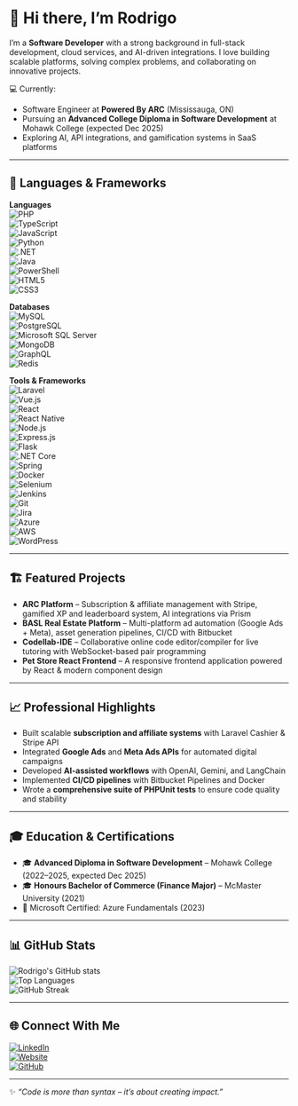 # 👋 Hi there, I’m Rodrigo  

I’m a **Software Developer** with a strong background in full-stack development, cloud services, and AI-driven integrations. I love building scalable platforms, solving complex problems, and collaborating on innovative projects.  

💻 Currently:  
- Software Engineer at **Powered By ARC** (Mississauga, ON)  
- Pursuing an **Advanced College Diploma in Software Development** at Mohawk College (expected Dec 2025)  
- Exploring AI, API integrations, and gamification systems in SaaS platforms  

---

## 🚀 Languages & Frameworks  

**Languages**  
![PHP](https://img.shields.io/badge/PHP-777BB4?style=for-the-badge&logo=php&logoColor=white)  
![TypeScript](https://img.shields.io/badge/TypeScript-007ACC?style=for-the-badge&logo=typescript&logoColor=white)  
![JavaScript](https://img.shields.io/badge/JavaScript-F7DF1E?style=for-the-badge&logo=javascript&logoColor=black)  
![Python](https://img.shields.io/badge/Python-3776AB?style=for-the-badge&logo=python&logoColor=white)  
![.NET](https://img.shields.io/badge/.NET-512BD4?style=for-the-badge&logo=dotnet&logoColor=white)  
![Java](https://img.shields.io/badge/Java-ED8B00?style=for-the-badge&logo=java&logoColor=white)  
![PowerShell](https://img.shields.io/badge/PowerShell-5391FE?style=for-the-badge&logo=powershell&logoColor=white)  
![HTML5](https://img.shields.io/badge/HTML5-E34F26?style=for-the-badge&logo=html5&logoColor=white)  
![CSS3](https://img.shields.io/badge/CSS3-1572B6?style=for-the-badge&logo=css3&logoColor=white)  

**Databases**  
![MySQL](https://img.shields.io/badge/MySQL-005C84?style=for-the-badge&logo=mysql&logoColor=white)  
![PostgreSQL](https://img.shields.io/badge/PostgreSQL-316192?style=for-the-badge&logo=postgresql&logoColor=white)  
![Microsoft SQL Server](https://img.shields.io/badge/MS%20SQL-CC2927?style=for-the-badge&logo=microsoftsqlserver&logoColor=white)  
![MongoDB](https://img.shields.io/badge/MongoDB-4EA94B?style=for-the-badge&logo=mongodb&logoColor=white)  
![GraphQL](https://img.shields.io/badge/GraphQL-E10098?style=for-the-badge&logo=graphql&logoColor=white)  
![Redis](https://img.shields.io/badge/Redis-DC382D?style=for-the-badge&logo=redis&logoColor=white)  

**Tools & Frameworks**  
![Laravel](https://img.shields.io/badge/Laravel-FF2D20?style=for-the-badge&logo=laravel&logoColor=white)  
![Vue.js](https://img.shields.io/badge/Vue.js-35495E?style=for-the-badge&logo=vue.js&logoColor=4FC08D)  
![React](https://img.shields.io/badge/React-20232A?style=for-the-badge&logo=react&logoColor=61DAFB)  
![React Native](https://img.shields.io/badge/React%20Native-20232A?style=for-the-badge&logo=react&logoColor=61DAFB)  
![Node.js](https://img.shields.io/badge/Node.js-43853D?style=for-the-badge&logo=node.js&logoColor=white)  
![Express.js](https://img.shields.io/badge/Express.js-000000?style=for-the-badge&logo=express&logoColor=white)  
![Flask](https://img.shields.io/badge/Flask-000000?style=for-the-badge&logo=flask&logoColor=white)  
![.NET Core](https://img.shields.io/badge/.NET%20Core-512BD4?style=for-the-badge&logo=dotnet&logoColor=white)  
![Spring](https://img.shields.io/badge/Spring-6DB33F?style=for-the-badge&logo=spring&logoColor=white)  
![Docker](https://img.shields.io/badge/Docker-2496ED?style=for-the-badge&logo=docker&logoColor=white)  
![Selenium](https://img.shields.io/badge/Selenium-43B02A?style=for-the-badge&logo=selenium&logoColor=white)  
![Jenkins](https://img.shields.io/badge/Jenkins-D24939?style=for-the-badge&logo=jenkins&logoColor=white)  
![Git](https://img.shields.io/badge/Git-F05032?style=for-the-badge&logo=git&logoColor=white)  
![Jira](https://img.shields.io/badge/Jira-0052CC?style=for-the-badge&logo=jira&logoColor=white)  
![Azure](https://img.shields.io/badge/Azure-0078D4?style=for-the-badge&logo=microsoftazure&logoColor=white)  
![AWS](https://img.shields.io/badge/AWS-FF9900?style=for-the-badge&logo=amazonaws&logoColor=white)  
![WordPress](https://img.shields.io/badge/WordPress-21759B?style=for-the-badge&logo=wordpress&logoColor=white)  

---

## 🏗️ Featured Projects  

- **ARC Platform** – Subscription & affiliate management with Stripe, gamified XP and leaderboard system, AI integrations via Prism  
- **BASL Real Estate Platform** – Multi-platform ad automation (Google Ads + Meta), asset generation pipelines, CI/CD with Bitbucket  
- **Codellab-IDE** – Collaborative online code editor/compiler for live tutoring with WebSocket-based pair programming  
- **Pet Store React Frontend** – A responsive frontend application powered by React & modern component design  

---

## 📈 Professional Highlights  

- Built scalable **subscription and affiliate systems** with Laravel Cashier & Stripe API  
- Integrated **Google Ads** and **Meta Ads APIs** for automated digital campaigns  
- Developed **AI-assisted workflows** with OpenAI, Gemini, and LangChain  
- Implemented **CI/CD pipelines** with Bitbucket Pipelines and Docker  
- Wrote a **comprehensive suite of PHPUnit tests** to ensure code quality and stability  

---

## 🎓 Education & Certifications  

- 🎓 **Advanced Diploma in Software Development** – Mohawk College (2022–2025, expected Dec 2025)  
- 🎓 **Honours Bachelor of Commerce (Finance Major)** – McMaster University (2021)  
- 📜 Microsoft Certified: Azure Fundamentals (2023)  

---

## 📊 GitHub Stats  

![Rodrigo's GitHub stats](https://github-readme-stats.vercel.app/api?username=YOUR_GITHUB_USERNAME&show_icons=true&theme=radical)  
![Top Languages](https://github-readme-stats.vercel.app/api/top-langs/?username=YOUR_GITHUB_USERNAME&layout=compact&theme=radical)  
![GitHub Streak](https://streak-stats.demolab.com?user=YOUR_GITHUB_USERNAME&theme=radical&hide_border=true)  

---

## 🌐 Connect With Me  

[![LinkedIn](https://img.shields.io/badge/LinkedIn-0A66C2?style=for-the-badge&logo=linkedin&logoColor=white)](https://linkedin.com/)  
[![Website](https://img.shields.io/badge/Website-000000?style=for-the-badge&logo=About.me&logoColor=white)](https://)  
[![GitHub](https://img.shields.io/badge/GitHub-181717?style=for-the-badge&logo=github&logoColor=white)](https://github.com/YOUR_GITHUB_USERNAME)  

---

✨ *“Code is more than syntax – it’s about creating impact.”*  
